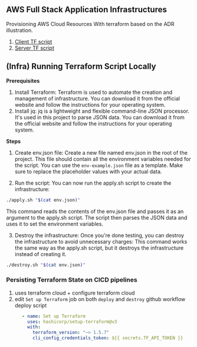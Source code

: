 ## AWS Full Stack Application Infrastructures

Provisioning AWS Cloud Resources With terraform based on the ADR illustration.

1. [Client TF script](./client/)
2. [Server TF script](./server/)


## (Infra) Running Terraform Script Locally

**Prerequisites**

1. Install Terraform: Terraform is used to automate the creation and management of infrastructure. You can download it from the official website and follow the instructions for your operating system.
2. Install jq: jq is a lightweight and flexible command-line JSON processor. It's used in this project to parse JSON data. You can download it from the official website and follow the instructions for your operating system.

**Steps**

1. Create env.json file: Create a new file named env.json in the root of the project. This file should contain all the environment variables needed for the script. You can use the `env-example.json` file as a template. Make sure to replace the placeholder values with your actual data.

2. Run the script: You can now run the apply.sh script to create the infrastructure:

```sh
./apply.sh "$(cat env.json)"
```

This command reads the contents of the env.json file and passes it as an argument to the apply.sh script. The script then parses the JSON data and uses it to set the environment variables.

3. Destroy the infrastructure: Once you're done testing, you can destroy the infrastructure to avoid unnecessary charges:
This command works the same way as the apply.sh script, but it destroys the infrastructure instead of creating it.

```sh
./destroy.sh "$(cat env.json)"
```

### Persisting Terraform State on CICD pipelines

1. uses terraform cloud + configure terraform cloud
2. edit `Set up Terraform` job on both `deploy` and `destroy` github workflow deploy script

```yaml
      - name: Set up Terraform
        uses: hashicorp/setup-terraform@v3
        with:
          terraform_version: "~> 1.5.7"
          cli_config_credentials_token: ${{ secrets.TF_API_TOKEN }}
```